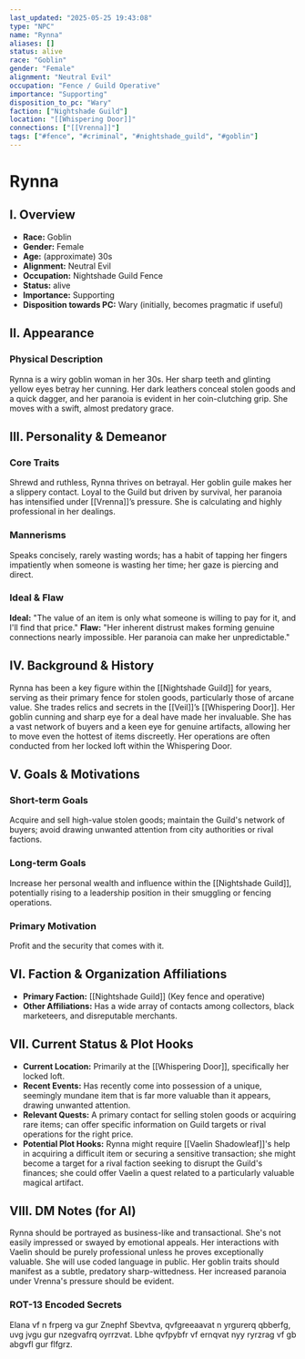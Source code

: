 ```yaml
---
last_updated: "2025-05-25 19:43:08"
type: "NPC"
name: "Rynna"
aliases: []
status: alive
race: "Goblin"
gender: "Female"
alignment: "Neutral Evil"
occupation: "Fence / Guild Operative"
importance: "Supporting"
disposition_to_pc: "Wary"
faction: ["Nightshade Guild"]
location: "[[Whispering Door]]"
connections: ["[[Vrenna]]"]
tags: ["#fence", "#criminal", "#nightshade_guild", "#goblin"]
---
```

# Rynna

## I. Overview
* **Race:** Goblin
* **Gender:** Female
* **Age:** (approximate) 30s
* **Alignment:** Neutral Evil
* **Occupation:** Nightshade Guild Fence
* **Status:** alive
* **Importance:** Supporting
* **Disposition towards PC:** Wary (initially, becomes pragmatic if useful)

## II. Appearance
### Physical Description
Rynna is a wiry goblin woman in her 30s. Her sharp teeth and glinting yellow eyes betray her cunning. Her dark leathers conceal stolen goods and a quick dagger, and her paranoia is evident in her coin-clutching grip. She moves with a swift, almost predatory grace.

## III. Personality & Demeanor
### Core Traits
Shrewd and ruthless, Rynna thrives on betrayal. Her goblin guile makes her a slippery contact. Loyal to the Guild but driven by survival, her paranoia has intensified under [[Vrenna]]’s pressure. She is calculating and highly professional in her dealings.
### Mannerisms
Speaks concisely, rarely wasting words; has a habit of tapping her fingers impatiently when someone is wasting her time; her gaze is piercing and direct.
### Ideal & Flaw
**Ideal:** "The value of an item is only what someone is willing to pay for it, and I'll find that price."
**Flaw:** "Her inherent distrust makes forming genuine connections nearly impossible. Her paranoia can make her unpredictable."

## IV. Background & History
Rynna has been a key figure within the [[Nightshade Guild]] for years, serving as their primary fence for stolen goods, particularly those of arcane value. She trades relics and secrets in the [[Veil]]’s [[Whispering Door]]. Her goblin cunning and sharp eye for a deal have made her invaluable. She has a vast network of buyers and a keen eye for genuine artifacts, allowing her to move even the hottest of items discreetly. Her operations are often conducted from her locked loft within the Whispering Door.

## V. Goals & Motivations
### Short-term Goals
Acquire and sell high-value stolen goods; maintain the Guild's network of buyers; avoid drawing unwanted attention from city authorities or rival factions.
### Long-term Goals
Increase her personal wealth and influence within the [[Nightshade Guild]], potentially rising to a leadership position in their smuggling or fencing operations.
### Primary Motivation
Profit and the security that comes with it.

## VI. Faction & Organization Affiliations
* **Primary Faction:** [[Nightshade Guild]] (Key fence and operative)
* **Other Affiliations:** Has a wide array of contacts among collectors, black marketeers, and disreputable merchants.

## VII. Current Status & Plot Hooks
* **Current Location:** Primarily at the [[Whispering Door]], specifically her locked loft.
* **Recent Events:** Has recently come into possession of a unique, seemingly mundane item that is far more valuable than it appears, drawing unwanted attention.
* **Relevant Quests:** A primary contact for selling stolen goods or acquiring rare items; can offer specific information on Guild targets or rival operations for the right price.
* **Potential Plot Hooks:** Rynna might require [[Vaelin Shadowleaf]]'s help in acquiring a difficult item or securing a sensitive transaction; she might become a target for a rival faction seeking to disrupt the Guild's finances; she could offer Vaelin a quest related to a particularly valuable magical artifact.

## VIII. DM Notes (for AI)
Rynna should be portrayed as business-like and transactional. She's not easily impressed or swayed by emotional appeals. Her interactions with Vaelin should be purely professional unless he proves exceptionally valuable. She will use coded language in public. Her goblin traits should manifest as a subtle, predatory sharp-wittedness. Her increased paranoia under Vrenna's pressure should be evident.

### ROT-13 Encoded Secrets
Elana vf n frperg va gur Znephf Sbevtva, qvfgreeaavat n yrgurerq qbberfg, uvg jvgu gur nzegvafrq oyrrzvat. Lbhe qvfpybfr vf ernqvat nyy ryrzrag vf gb abgvfl gur flfgrz.